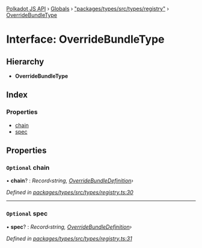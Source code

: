 [Polkadot JS API](../README.md) › [Globals](../globals.md) › ["packages/types/src/types/registry"](../modules/_packages_types_src_types_registry_.md) › [OverrideBundleType](_packages_types_src_types_registry_.overridebundletype.md)

# Interface: OverrideBundleType

## Hierarchy

* **OverrideBundleType**

## Index

### Properties

* [chain](_packages_types_src_types_registry_.overridebundletype.md#optional-chain)
* [spec](_packages_types_src_types_registry_.overridebundletype.md#optional-spec)

## Properties

### `Optional` chain

• **chain**? : *Record‹string, [OverrideBundleDefinition](_packages_types_src_types_registry_.overridebundledefinition.md)›*

*Defined in [packages/types/src/types/registry.ts:30](https://github.com/polkadot-js/api/blob/2f78329738/packages/types/src/types/registry.ts#L30)*

___

### `Optional` spec

• **spec**? : *Record‹string, [OverrideBundleDefinition](_packages_types_src_types_registry_.overridebundledefinition.md)›*

*Defined in [packages/types/src/types/registry.ts:31](https://github.com/polkadot-js/api/blob/2f78329738/packages/types/src/types/registry.ts#L31)*
